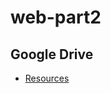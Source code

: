 # web-part2

## Google Drive
* [Resources](https://drive.google.com/drive/folders/12Jdjqc5KyH1FdEIS7XqsYUM4ml1-idyF?usp=sharing)
